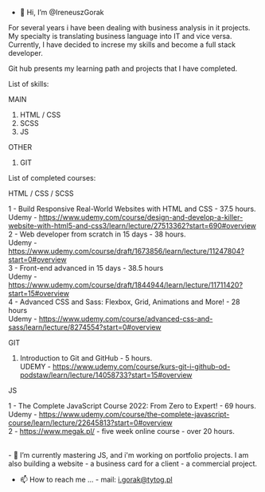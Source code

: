 - 👋 Hi, I’m @IreneuszGorak

For several years i have been dealing with business analysis in it projects. My specialty is translating business language into IT and vice versa.
Currently, I have decided to increse my skills and become a full stack developer.

Git hub presents my learning path and projects that I have completed.


List of skills:

MAIN
1. HTML / CSS
2. SCSS
3. JS



OTHER
1. GIT




List of completed courses:

HTML / CSS / SCSS

1 - Build Responsive Real-World Websites with HTML and CSS  - 37.5 hours. <br />
Udemy - https://www.udemy.com/course/design-and-develop-a-killer-website-with-html5-and-css3/learn/lecture/27513362?start=690#overview<br />
2 - Web developer from scratch in 15 days - 38 hours.<br />
Udemy - https://www.udemy.com/course/draft/1673856/learn/lecture/11247804?start=0#overview<br />
3 - Front-end advanced in 15 days - 38.5 hours<br />
Udemy - https://www.udemy.com/course/draft/1844944/learn/lecture/11711420?start=15#overview<br />
4 - Advanced CSS and Sass: Flexbox, Grid, Animations and More! - 28 hours<br />
Udemy - https://www.udemy.com/course/advanced-css-and-sass/learn/lecture/8274554?start=0#overview<br />

GIT
1. Introduction to Git and GitHub - 5 hours.<br />
UDEMY - https://www.udemy.com/course/kurs-git-i-github-od-podstaw/learn/lecture/14058733?start=15#overview<br />

JS

1 - The Complete JavaScript Course 2022: From Zero to Expert! - 69 hours. </br>
Udemy - https://www.udemy.com/course/the-complete-javascript-course/learn/lecture/22645813?start=0#overview  </br>
2 - https://www.megak.pl/ - five week online course - over 20 hours.  </br>

 </br>
- 🌱 I’m currently mastering JS, and i'm working on portfolio projects. I am also building a website - a business card for a client - a commercial project.


- 📫 How to reach me ... - mail: i.gorak@tytog.pl
